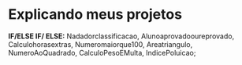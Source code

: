 # Explicando meus projetos

**IF/ELSE IF/ ELSE:** Nadadorclassificacao, Alunoaprovadooureprovado, Calculohorasextras, Numeromaiorque100, Areatriangulo, NumeroAoQuadrado, CalculoPesoEMulta, IndicePoluicao;

